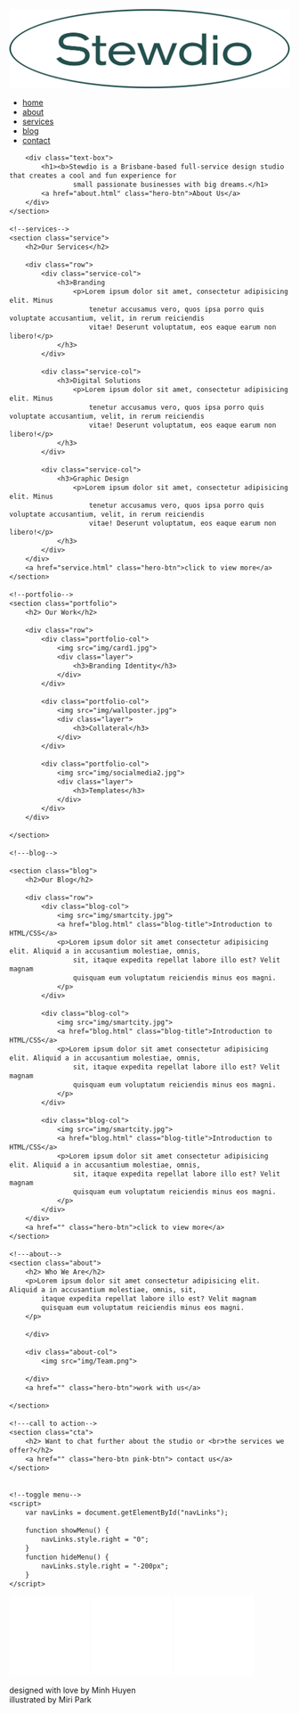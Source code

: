 <!DOCTYPE html>
<html>

<head>
    <meta http-equiv="Content-type" content="text/html; charset=UTF-8" />
    <meta name="viewport" content="width=deivece-width, initial-scale=1.0" />
    <title>Stewdio</title>
    <link rel="stylesheet" href="css/homepage.css" type="text/css">
    <link rel="preconnect" href="https://fonts.googleapis.com">
    <link rel="preconnect" href="https://fonts.gstatic.com" crossorigin>
    <link href="https://fonts.googleapis.com/css2?family=Work+Sans:wght@300;400;500;600&display=swap" rel="stylesheet">
    <script src="https://kit.fontawesome.com/f7b042f927.js" crossorigin="anonymous"></script>
</head>

<body>
    <section class="header">
        <nav>
            <a href="index.md"><img src="img/logo2 (2).png"></a>
            <div class="nav-links" id="navLinks">
                <i class="fas fa-times" onclick="hideMenu()"></i>
                </i>
                <ul>
                    <li><a href="index.md">home</a></li>
                    <li><a href="about.html">about</a></li>
                    <li><a href="service.html">services</a></li>
                    <li><a href="blog.html">blog</a></li>
                    <li><a href="contact.html">contact</a></li>
                </ul>
            </div>
            <i class="fas fa-bars" onclick="showMenu()"></i>
        </nav>

        <div class="text-box">
            <h1><b>Stewdio is a Brisbane-based full-service design studio that creates a cool and fun experience for
                    small passionate businesses with big dreams.</h1>
            <a href="about.html" class="hero-btn">About Us</a>
        </div>
    </section>

    <!--services-->
    <section class="service">
        <h2>Our Services</h2>

        <div class="row">
            <div class="service-col">
                <h3>Branding
                    <p>Lorem ipsum dolor sit amet, consectetur adipisicing elit. Minus
                        tenetur accusamus vero, quos ipsa porro quis voluptate accusantium, velit, in rerum reiciendis
                        vitae! Deserunt voluptatum, eos eaque earum non libero!</p>
                </h3>
            </div>

            <div class="service-col">
                <h3>Digital Solutions
                    <p>Lorem ipsum dolor sit amet, consectetur adipisicing elit. Minus
                        tenetur accusamus vero, quos ipsa porro quis voluptate accusantium, velit, in rerum reiciendis
                        vitae! Deserunt voluptatum, eos eaque earum non libero!</p>
                </h3>
            </div>

            <div class="service-col">
                <h3>Graphic Design
                    <p>Lorem ipsum dolor sit amet, consectetur adipisicing elit. Minus
                        tenetur accusamus vero, quos ipsa porro quis voluptate accusantium, velit, in rerum reiciendis
                        vitae! Deserunt voluptatum, eos eaque earum non libero!</p>
                </h3>
            </div>
        </div>
        <a href="service.html" class="hero-btn">click to view more</a>
    </section>

    <!--portfolio-->
    <section class="portfolio">
        <h2> Our Work</h2>

        <div class="row">
            <div class="portfolio-col">
                <img src="img/card1.jpg">
                <div class="layer">
                    <h3>Branding Identity</h3>
                </div>
            </div>

            <div class="portfolio-col">
                <img src="img/wallposter.jpg">
                <div class="layer">
                    <h3>Collateral</h3>
                </div>
            </div>

            <div class="portfolio-col">
                <img src="img/socialmedia2.jpg">
                <div class="layer">
                    <h3>Templates</h3>
                </div>
            </div>
        </div>

    </section>

    <!---blog-->

    <section class="blog">
        <h2>Our Blog</h2>

        <div class="row">
            <div class="blog-col">
                <img src="img/smartcity.jpg">
                <a href="blog.html" class="blog-title">Introduction to HTML/CSS</a>
                <p>Lorem ipsum dolor sit amet consectetur adipisicing elit. Aliquid a in accusantium molestiae, omnis,
                    sit, itaque expedita repellat labore illo est? Velit magnam
                    quisquam eum voluptatum reiciendis minus eos magni.
                </p>
            </div>

            <div class="blog-col">
                <img src="img/smartcity.jpg">
                <a href="blog.html" class="blog-title">Introduction to HTML/CSS</a>
                <p>Lorem ipsum dolor sit amet consectetur adipisicing elit. Aliquid a in accusantium molestiae, omnis,
                    sit, itaque expedita repellat labore illo est? Velit magnam
                    quisquam eum voluptatum reiciendis minus eos magni.
                </p>
            </div>

            <div class="blog-col">
                <img src="img/smartcity.jpg">
                <a href="blog.html" class="blog-title">Introduction to HTML/CSS</a>
                <p>Lorem ipsum dolor sit amet consectetur adipisicing elit. Aliquid a in accusantium molestiae, omnis,
                    sit, itaque expedita repellat labore illo est? Velit magnam
                    quisquam eum voluptatum reiciendis minus eos magni.
                </p>
            </div>
        </div>
        <a href="" class="hero-btn">click to view more</a>
    </section>

    <!---about-->
    <section class="about">
        <h2> Who We Are</h2>
        <p>Lorem ipsum dolor sit amet consectetur adipisicing elit. Aliquid a in accusantium molestiae, omnis, sit,
            itaque expedita repellat labore illo est? Velit magnam
            quisquam eum voluptatum reiciendis minus eos magni.
        </p>

        </div>

        <div class="about-col">
            <img src="img/Team.png">

        </div>
        <a href="" class="hero-btn">work with us</a>

    </section>

    <!---call to action-->
    <section class="cta">
        <h2> Want to chat further about the studio or <br>the services we offer?</h2>
        <a href="" class="hero-btn pink-btn"> contact us</a>
    </section>


    <!--toggle menu-->
    <script>
        var navLinks = document.getElementById("navLinks");

        function showMenu() {
            navLinks.style.right = "0";
        }
        function hideMenu() {
            navLinks.style.right = "-200px";
        }
    </script>

</body>

<!--footer-->


<footer>
    <div class="container">
        <div class="social-icons-container">
            <a href=""><img src="img/facebook.svg" class="social-icon" alt="Facebook.icon" /></a>
            <a href=""><img src="img/pinterest.svg" class="social-icon" alt="Pinterest.icon" /></a>
            <a href="https://www.instagram.com/stewdiodesign_/"><img src="img/instagram.svg" class="social-icon"
                    alt="Instagram.icon" /></a>
            <p>designed with love by Minh Huyen<br> illustrated by Miri Park
            </p>
        </div>
    </div>
</footer>

</html>
